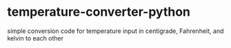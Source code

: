 # temperature-converter-python
simple conversion code for temperature input in centigrade, Fahrenheit, and kelvin to each other 
